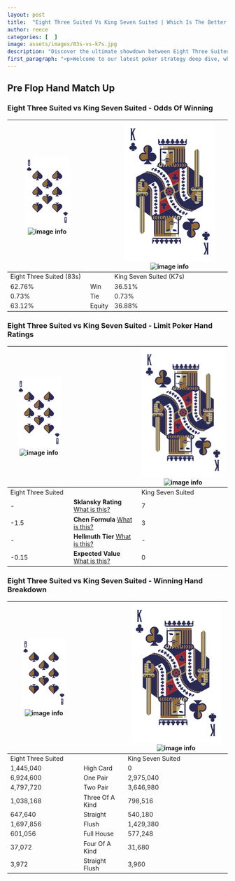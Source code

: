 ```yaml
---
layout: post
title:  "Eight Three Suited Vs King Seven Suited | Which Is The Better Hand In Poker? A Complete Guide"
author: reece
categories: [  ]
image: assets/images/83s-vs-k7s.jpg
description: "Discover the ultimate showdown between Eight Three Suited and King Seven Suited in poker! Uncover the odds, strategies, and scenarios where one hand triumphs over the other. Get ready to up your poker game with this thrilling analysis."
first_paragraph: "<p>Welcome to our latest poker strategy deep dive, where we're pitting two distinct hands against each other in a high-stakes showdown: Eight Three Suited vs King Seven Suited.</p><p>In the dynamic world of poker, every decision counts, and knowing which hand holds the upper hand is key to your success at the table.</p><p>In this article, we'll dissect these two hands, explore the scenarios where one dominates the other, and equip you with the knowledge to make strategic choices that can tip the odds in your favor.</p><p>Get ready to unravel the intriguing dynamics of these poker hands and elevate your game to new heights.</p>"
---
```




[comment]: # (sp0)

## Pre Flop Hand Match Up

<div class="table hand-ratings" markdown="1"> 



### Eight Three Suited vs King Seven Suited - Odds Of Winning


    
| ![image info](assets/images/hand1/8.png) ![image info](assets/images/hand1/3s.png) |  | ![image info](assets/images/hand2/K.png) ![image info](assets/images/hand2/7s.png) |
| -------- | -------- | -------- |
| Eight Three Suited (83s) |  | King Seven Suited (K7s) |
| 62.76% | Win | 36.51% |
| 0.73% | Tie | 0.73% |
| 63.12% | Equity | 36.88% |




[comment]: # (sp1)



### Eight Three Suited vs King Seven Suited - Limit Poker Hand Ratings


    
| ![image info](assets/images/hand1/8.png) ![image info](assets/images/hand1/3s.png) |  | ![image info](assets/images/hand2/K.png) ![image info](assets/images/hand2/7s.png) |
| -------- | -------- | -------- |
| Eight Three Suited |  | King Seven Suited |
| - | **Sklansky Rating** [What is this?](/sklansky-rating-explained) | 7 |
| -1.5 | **Chen Formula** [What is this?](/chen-formula-explained) | 3 |
| - | **Hellmuth Tier** [What is this?](/Hellmuth-tier-explained) | - |
| -0.15 | **Expected Value** [What is this?](/expected-value-explained) | 0 |




[comment]: # (sp2)



### Eight Three Suited vs King Seven Suited - Winning Hand Breakdown


    
| ![image info](assets/images/hand1/8.png) ![image info](assets/images/hand1/3s.png) |  | ![image info](assets/images/hand2/K.png) ![image info](assets/images/hand2/7s.png) |
| -------- | -------- | -------- |
| Eight Three Suited |  | King Seven Suited |
| 1,445,040 | High Card | 0 |
| 6,924,600 | One Pair | 2,975,040 |
| 4,797,720 | Two Pair | 3,646,980 |
| 1,038,168 | Three Of A Kind | 798,516 |
| 647,640 | Straight | 540,180 |
| 1,697,856 | Flush | 1,429,380 |
| 601,056 | Full House | 577,248 |
| 37,072 | Four Of A Kind | 31,680 |
| 3,972 | Straight Flush | 3,960 |




[comment]: # (sp3)



</div>

[comment]: # (sp4)



[comment]: # (sp5)


